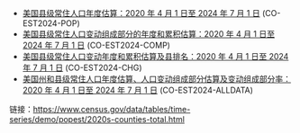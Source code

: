 - [美国县级常住人口年度估算：2020 年 4 月 1 日至 2024 年 7 月 1 日](https://www.census.gov/data/tables/time-series/demo/popest/2020s-counties-total.html) (CO-EST2024-POP)
- [美国县级常住人口变动组成部分的年度和累积估算：2020 年 4 月 1 日至 2024 年 7 月 1 日](https://www.census.gov/data/tables/time-series/demo/popest/2020s-counties-total.html) (CO-EST2024-COMP)
- [美国县级常住人口变动年度和累积估算及县排名：2020 年 4 月 1 日至 2024 年 7 月 1 日](https://www.census.gov/data/tables/time-series/demo/popest/2020s-counties-total.html) (CO-EST2024-CHG)
- [美国州和县级常住人口年度估算、人口变动组成部分估算及变动组成部分率：2020 年 4 月 1 日至 2024 年 7 月 1 日](https://www.census.gov/data/tables/time-series/demo/popest/2020s-counties-total.html) (CO-EST2024-ALLDATA)

链接：https://www.census.gov/data/tables/time-series/demo/popest/2020s-counties-total.html